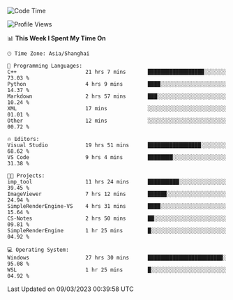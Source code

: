 <!--START_SECTION:waka-->
![Code Time](http://img.shields.io/badge/Code%20Time-744%20hrs%2052%20mins-blue)

![Profile Views](http://img.shields.io/badge/Profile%20Views-3-blue)

📊 **This Week I Spent My Time On** 

```text
🕑︎ Time Zone: Asia/Shanghai

💬 Programming Languages: 
C++                      21 hrs 7 mins       ██████████████████░░░░░░░   73.03 % 
Python                   4 hrs 9 mins        ████░░░░░░░░░░░░░░░░░░░░░   14.37 % 
Markdown                 2 hrs 57 mins       ███░░░░░░░░░░░░░░░░░░░░░░   10.24 % 
XML                      17 mins             ░░░░░░░░░░░░░░░░░░░░░░░░░   01.01 % 
Other                    12 mins             ░░░░░░░░░░░░░░░░░░░░░░░░░   00.72 % 

🔥 Editors: 
Visual Studio            19 hrs 51 mins      █████████████████░░░░░░░░   68.62 % 
VS Code                  9 hrs 4 mins        ████████░░░░░░░░░░░░░░░░░   31.38 % 

🐱‍💻 Projects: 
imp_tool                 11 hrs 24 mins      ██████████░░░░░░░░░░░░░░░   39.45 % 
ImageViewer              7 hrs 12 mins       ██████░░░░░░░░░░░░░░░░░░░   24.94 % 
SimpleRenderEngine-VS    4 hrs 31 mins       ████░░░░░░░░░░░░░░░░░░░░░   15.64 % 
CS-Notes                 2 hrs 50 mins       ██░░░░░░░░░░░░░░░░░░░░░░░   09.81 % 
SimpleRenderEngine       1 hr 25 mins        █░░░░░░░░░░░░░░░░░░░░░░░░   04.92 % 

💻 Operating System: 
Windows                  27 hrs 30 mins      ████████████████████████░   95.08 % 
WSL                      1 hr 25 mins        █░░░░░░░░░░░░░░░░░░░░░░░░   04.92 % 
```


 Last Updated on 09/03/2023 00:39:58 UTC
<!--END_SECTION:waka-->